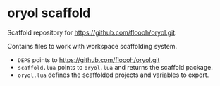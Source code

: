 # oryol scaffold

Scaffold repository for https://github.com/floooh/oryol.git.

Contains files to work with workspace scaffolding system.

- `DEPS` points to https://github.com/floooh/oryol.git
- `scaffold.lua` points to `oryol.lua` and returns the scaffold package.
- `oryol.lua` defines the scaffolded projects and variables to export.
